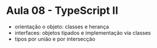 # Aula 08 - TypeScript II

* orientação o objeto: classes e herança
* interfaces: objetos tipados e implementação via classes
* tipos por união e por intersecção

